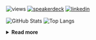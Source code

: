 ![views](https://komarev.com/ghpvc/?username=chck&color=blueviolet)
[![speakerdeck](https://img.shields.io/badge/Speaker_Deck-chck-8a2be2?style=flat-square&logo=speaker-deck)](https://speakerdeck.com/chck)
[![linkedin](https://img.shields.io/badge/LinkedIn-chck-8a2be2?style=flat-square&logo=linkedin)](https://www.linkedin.com/in/chck/)

<p align="left"> 
  <img alt="GitHub Stats" align="center" height="150" src="https://github-readme-stats-nine-umber-51.vercel.app/api?username=chck&count_private=true&show_icons=true&hide_title=true&theme=buefy" />
  <img alt="Top Langs" align="center" height="150" src="https://github-readme-stats-nine-umber-51.vercel.app/api/top-langs/?username=chck&layout=compact&count_private=true&show_icons=true&hide_title=true&theme=buefy" />
</p>

<details>
  <summary><b>Read more</b></summary>
  <br>

  <!--START_SECTION:waka-->
**🐱 My GitHub Data** 

> 📦 82.6 kB Used in GitHub's Storage 
 > 
> 🏆 442 Contributions in the Year 2024
 > 
> 💼 Opted to Hire
 > 
> 📜 133 Public Repositories 
 > 
> 🔑 22 Private Repositories 
 > 
**I'm a Night 🦉** 

```text
🌞 Morning                859 commits         ███░░░░░░░░░░░░░░░░░░░░░░   13.23 % 
🌆 Daytime                2073 commits        ████████░░░░░░░░░░░░░░░░░   31.93 % 
🌃 Evening                1887 commits        ███████░░░░░░░░░░░░░░░░░░   29.06 % 
🌙 Night                  1674 commits        ██████░░░░░░░░░░░░░░░░░░░   25.78 % 
```
📅 **I'm Most Productive on Thursday** 

```text
Monday                   1286 commits        █████░░░░░░░░░░░░░░░░░░░░   19.81 % 
Tuesday                  1009 commits        ████░░░░░░░░░░░░░░░░░░░░░   15.54 % 
Wednesday                1087 commits        ████░░░░░░░░░░░░░░░░░░░░░   16.74 % 
Thursday                 1515 commits        ██████░░░░░░░░░░░░░░░░░░░   23.33 % 
Friday                   655 commits         ███░░░░░░░░░░░░░░░░░░░░░░   10.09 % 
Saturday                 382 commits         █░░░░░░░░░░░░░░░░░░░░░░░░   05.88 % 
Sunday                   559 commits         ██░░░░░░░░░░░░░░░░░░░░░░░   08.61 % 
```


📊 **This Week I Spent My Time On** 

```text
💬 Programming Languages: 
Markdown                 1 hr 16 mins        ████████████░░░░░░░░░░░░░   48.21 % 
Other                    46 mins             ███████░░░░░░░░░░░░░░░░░░   29.48 % 
Dockerfile               22 mins             ████░░░░░░░░░░░░░░░░░░░░░   14.12 % 
TypeScript               12 mins             ██░░░░░░░░░░░░░░░░░░░░░░░   08.11 % 
YAML                     0 secs              ░░░░░░░░░░░░░░░░░░░░░░░░░   00.08 % 

🔥 Editors: 
Neovim                   1 hr 16 mins        ████████████░░░░░░░░░░░░░   48.21 % 
Chrome                   46 mins             ███████░░░░░░░░░░░░░░░░░░   29.48 % 
PyCharm                  22 mins             ████░░░░░░░░░░░░░░░░░░░░░   14.20 % 
WebStorm                 12 mins             ██░░░░░░░░░░░░░░░░░░░░░░░   08.11 % 
```

**I Mostly Code in Python** 

```text
Python                   45 repos            █████████░░░░░░░░░░░░░░░░   34.88 % 
Jupyter Notebook         19 repos            ████░░░░░░░░░░░░░░░░░░░░░   14.73 % 
Rust                     7 repos             █░░░░░░░░░░░░░░░░░░░░░░░░   05.43 % 
TypeScript               4 repos             █░░░░░░░░░░░░░░░░░░░░░░░░   03.10 % 
Astro                    1 repo              ░░░░░░░░░░░░░░░░░░░░░░░░░   00.78 % 
```



**Timeline**

![Lines of Code chart](https://raw.githubusercontent.com/chck/chck/main/assets/bar_graph.png)


 Last Updated on 2024-06-30 01:43 UTC
<!--END_SECTION:waka-->
</details>

